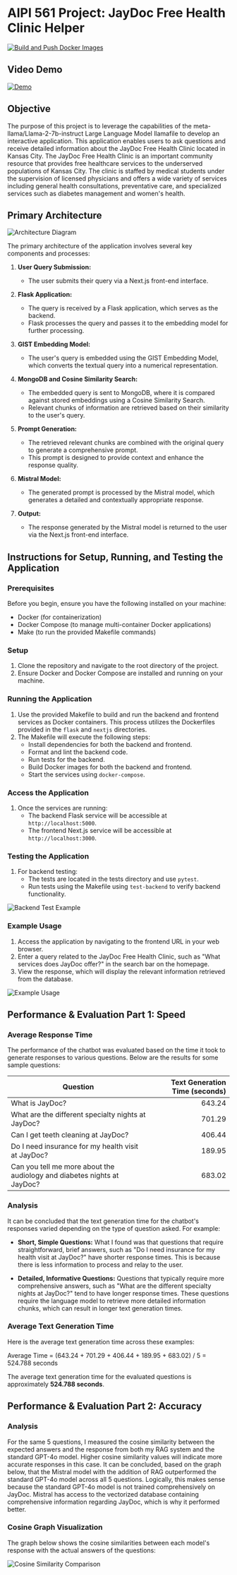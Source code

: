 # AIPI 561 Project: JayDoc Free Health Clinic Helper

[![Build and Push Docker Images](https://github.com/sveerisetti10/JayDoc_University_of_Kansas_Chatbot/actions/workflows/docker-image.yml/badge.svg)](https://github.com/sveerisetti10/JayDoc_University_of_Kansas_Chatbot/actions/workflows/docker-image.yml)

## Video Demo

[![Demo](nextjs/public/Thumbnail.png)](https://youtu.be/i0CaaSOJQww)

## Objective

The purpose of this project is to leverage the capabilities of the meta-llama/Llama-2-7b-instruct Large Language Model llamafile to develop an interactive application. This application enables users to ask questions and receive detailed information about the JayDoc Free Health Clinic located in Kansas City. The JayDoc Free Health Clinic is an important community resource that provides free healthcare services to the underserved populations of Kansas City. The clinic is staffed by medical students under the supervision of licensed physicians and offers a wide variety of services including general health consultations, preventative care, and specialized services such as diabetes management and women's health.


## Primary Architecture
![Architecture Diagram](nextjs/public/architecture.png)

The primary architecture of the application involves several key components and processes:

1. **User Query Submission:**
   - The user submits their query via a Next.js front-end interface.

2. **Flask Application:**
   - The query is received by a Flask application, which serves as the backend.
   - Flask processes the query and passes it to the embedding model for further processing.

3. **GIST Embedding Model:**
   - The user's query is embedded using the GIST Embedding Model, which converts the textual query into a numerical representation.

4. **MongoDB and Cosine Similarity Search:**
   - The embedded query is sent to MongoDB, where it is compared against stored embeddings using a Cosine Similarity Search.
   - Relevant chunks of information are retrieved based on their similarity to the user's query.

5. **Prompt Generation:**
   - The retrieved relevant chunks are combined with the original query to generate a comprehensive prompt.
   - This prompt is designed to provide context and enhance the response quality.

6. **Mistral Model:**
   - The generated prompt is processed by the Mistral model, which generates a detailed and contextually appropriate response.

7. **Output:**
   - The response generated by the Mistral model is returned to the user via the Next.js front-end interface.

## Instructions for Setup, Running, and Testing the Application

### Prerequisites

Before you begin, ensure you have the following installed on your machine:
- Docker (for containerization)
- Docker Compose (to manage multi-container Docker applications)
- Make (to run the provided Makefile commands)

### Setup

1. Clone the repository and navigate to the root directory of the project.
2. Ensure Docker and Docker Compose are installed and running on your machine.

### Running the Application

1. Use the provided Makefile to build and run the backend and frontend services as Docker containers. This process utilizes the Dockerfiles provided in the `flask` and `nextjs` directories.
2. The Makefile will execute the following steps:
   - Install dependencies for both the backend and frontend.
   - Format and lint the backend code.
   - Run tests for the backend.
   - Build Docker images for both the backend and frontend.
   - Start the services using `docker-compose`.

### Access the Application

1. Once the services are running:
   - The backend Flask service will be accessible at `http://localhost:5000`.
   - The frontend Next.js service will be accessible at `http://localhost:3000`.

### Testing the Application

1. For backend testing:
   - The tests are located in the tests directory and use `pytest`.
   - Run tests using the Makefile using `test-backend` to verify backend functionality.
  
![Backend Test Example](nextjs/public/backend_test.png)

### Example Usage

1. Access the application by navigating to the frontend URL in your web browser.
2. Enter a query related to the JayDoc Free Health Clinic, such as "What services does JayDoc offer?" in the search bar on the homepage.
3. View the response, which will display the relevant information retrieved from the database.

![Example Usage](nextjs/public/example_jaydoc.png)

## Performance & Evaluation Part 1: Speed 

### Average Response Time

The performance of the chatbot was evaluated based on the time it took to generate responses to various questions. Below are the results for some sample questions:

| Question                                                                | Text Generation Time (seconds) |
|-------------------------------------------------------------------------|-------------------------------:|
| What is JayDoc?                                                         |                         643.24 |
| What are the different specialty nights at JayDoc?                      |                         701.29 |
| Can I get teeth cleaning at JayDoc?                                     |                         406.44 |
| Do I need insurance for my health visit at JayDoc?                      |                         189.95 |
| Can you tell me more about the audiology and diabetes nights at JayDoc? |                         683.02 |

### Analysis

It can be concluded that the text generation time for the chatbot's responses varied depending on the type of question asked. For example:

- **Short, Simple Questions:** What I found was that questions that require straightforward, brief answers, such as "Do I need insurance for my health visit at JayDoc?" have shorter response times. This is because there is less information to process and relay to the user.

- **Detailed, Informative Questions:** Questions that typically require more comprehensive answers, such as "What are the different specialty nights at JayDoc?" tend to have longer response times. These questions require the language model to retrieve more detailed information chunks, which can result in longer text generation times.

### Average Text Generation Time

Here is the average text generation time across these examples: 

Average Time = (643.24 + 701.29 + 406.44 + 189.95 + 683.02) / 5 = 524.788 seconds

The average text generation time for the evaluated questions is approximately **524.788 seconds**.

## Performance & Evaluation Part 2: Accuracy

### Analysis

For the same 5 questions, I measured the cosine similarity between the expected answers and the response from both my RAG system and the standard GPT-4o model. Higher cosine similarity values will indicate more accurate responses in this case. It can be concluded, based on the graph below, that the Mistral model with the addition of RAG outperformed the standard GPT-4o model across all 5 questions. Logically, this makes sense because the standard GPT-4o model is not trained comprehensively on JayDoc. Mistral has access to the vectorized database containing comprehensive information regarding JayDoc, which is why it performed better. 

### Cosine Graph Visualization

The graph below shows the cosine similarities between each model's response with the actual answers of the questions:

![Cosine Similarity Comparison](nextjs/public/cosine_similarity.png)




